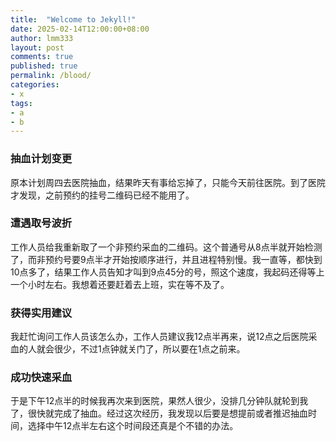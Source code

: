 ```yaml
---
title:  "Welcome to Jekyll!"
date: 2025-02-14T12:00:00+08:00
author: lmm333
layout: post
comments: true
published: true
permalink: /blood/
categories:
- x
tags:
- a
- b
---
```


### 抽血计划变更
原本计划周四去医院抽血，结果昨天有事给忘掉了，只能今天前往医院。到了医院才发现，之前预约的挂号二维码已经不能用了。

### 遭遇取号波折
工作人员给我重新取了一个非预约采血的二维码。这个普通号从8点半就开始检测了，而非预约号要9点半才开始按顺序进行，并且进程特别慢。我一直等，都快到10点多了，结果工作人员告知才叫到9点45分的号，照这个速度，我起码还得等上一个小时左右。我想着还要赶着去上班，实在等不及了。

### 获得实用建议
我赶忙询问工作人员该怎么办，工作人员建议我12点半再来，说12点之后医院采血的人就会很少，不过1点钟就关门了，所以要在1点之前来。

### 成功快速采血
于是下午12点半的时候我再次来到医院，果然人很少，没排几分钟队就轮到我了，很快就完成了抽血。经过这次经历，我发现以后要是想提前或者推迟抽血时间，选择中午12点半左右这个时间段还真是个不错的办法。 
